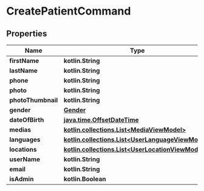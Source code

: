 
# CreatePatientCommand

## Properties
Name | Type | Description | Notes
------------ | ------------- | ------------- | -------------
**firstName** | **kotlin.String** |  |  [optional]
**lastName** | **kotlin.String** |  |  [optional]
**phone** | **kotlin.String** |  |  [optional]
**photo** | **kotlin.String** |  |  [optional]
**photoThumbnail** | **kotlin.String** |  |  [optional]
**gender** | [**Gender**](Gender.md) |  |  [optional]
**dateOfBirth** | [**java.time.OffsetDateTime**](java.time.OffsetDateTime.md) |  |  [optional]
**medias** | [**kotlin.collections.List&lt;MediaViewModel&gt;**](MediaViewModel.md) |  |  [optional]
**languages** | [**kotlin.collections.List&lt;UserLanguageViewModel&gt;**](UserLanguageViewModel.md) |  |  [optional]
**locations** | [**kotlin.collections.List&lt;UserLocationViewModel&gt;**](UserLocationViewModel.md) |  |  [optional]
**userName** | **kotlin.String** |  |  [optional]
**email** | **kotlin.String** |  |  [optional]
**isAdmin** | **kotlin.Boolean** |  |  [optional]




